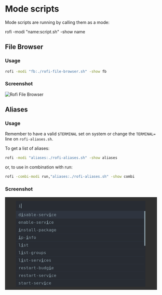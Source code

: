# Mode scripts

Mode scripts are running by calling them as a mode:

rofi -modi "name:script.sh" -show name


## File Browser

### Usage

```bash
rofi -modi "fb:./rofi-file-browser.sh" -show fb
```
### Screenshot

![Rofi File Browser](rofi-file-browser.png)

## Aliases

### Usage

Remember to have a valid `$TERMINAL` set on system or change the `TERMINAL=` line on `rofi-aliases.sh`.

To get a list of aliases:

```bash
rofi -modi "aliases:./rofi-aliases.sh" -show aliases
```

or, to use in combination with run:

```bash
rofi -combi-modi run,"aliases:./rofi-aliases.sh" -show combi
```

### Screenshot

![Rofi Aliases](rofi-aliases.png)
